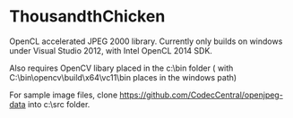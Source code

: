 ThousandthChicken
=================

OpenCL accelerated JPEG 2000 library. Currently only builds  on windows under Visual Studio 2012,
with Intel OpenCL 2014 SDK.

Also requires OpenCV libary placed in the c:\bin folder ( with C:\bin\opencv\build\x64\vc11\bin places in the windows
path)

For sample image files, clone https://github.com/CodecCentral/openjpeg-data  into c:\src folder.


